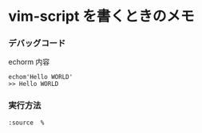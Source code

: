 # vim-script を書くときのメモ



### デバッグコード
echorm 内容

```vim
echom'Hello WORLD'
>> Hello WORLD
```

### 実行方法

```:source  % ```

